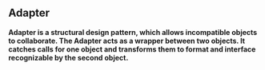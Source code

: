 ## Adapter

**Adapter is a structural design pattern, which allows incompatible objects to collaborate. The Adapter acts as a wrapper between two objects. It catches calls for one object and transforms them to format and interface recognizable by the second object.**

